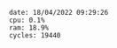 

                date: 18/04/2022 09:29:26
                cpu: 0.1%
                ram: 18.9%
                cycles: 19440

                         
